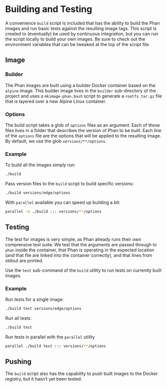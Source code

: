 # Building and Testing

A convenience `build` script is included that has the ability to build the Phan
images and run basic tests against the resulting image tags. This script is
created to (eventually) be used by continuous integration, but you can run the
script locally to build your own images. Be sure to check out the environment
variables that can be tweaked at the top of the script file.

## Image

### Builder

The Phan images are built using a builder Docker container based on the `alpine`
image. This builder image lives in the `builder` sub-directory of the project
and uses a `mkimage-phan.bash` script to generate a `rootfs.tar.gz` file that is
layered over a new Alpine Linux container.

### Options

The build script takes a glob of `options` files as an argument. Each of these
files lives in a folder that describes the version of Phan to be built. Each
line of the `options` file are the options that will be applied to the resulting
image. By default, we use the glob `versions/**/options`.

### Example

To build all the images simply run:

```sh
./build
```

Pass version files to the `build` script to build specific versions:

```sh
./build versions/edge/options
```

With `parallel` available you can speed up building a bit:

```sh
parallel -m ./build ::: versions/**/options
```

## Testing

The test for images is very simple, as Phan already runs their own comprensive
test suite. We test that the arguments are passed through to `phan` inside the
container, that Phan is operating in the expected location (and that file are
linked into the container correctly), and that lines from stdout are printed.

Use the `test` sub-command of the `build` utility to run tests on currently
built images.

### Example

Run tests for a single image:

```sh
./build test versions/edge/options
```

Run all tests:

```sh
./build test
```

Run tests in parallel with the `parallel` utility

```sh
parallel ./build test ::: versions/**/options
```

## Pushing

The `build` script also has the capability to push built images to the Docker
registry, but it hasn’t yet been tested.
